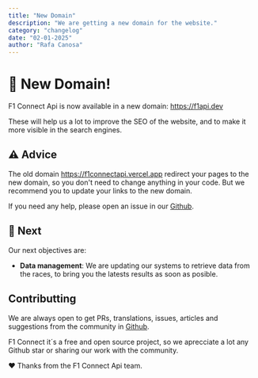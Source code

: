 ```yaml
---
title: "New Domain"
description: "We are getting a new domain for the website."
category: "changelog"
date: "02-01-2025"
author: "Rafa Canosa"
---
```


# 🚀 New Domain!

F1 Connect Api is now available in a new domain: https://f1api.dev

These will help us a lot to improve the SEO of the website, and to make it more visible in the search engines.

## ⚠️ Advice

The old domain https://f1connectapi.vercel.app redirect your pages to the new domain, so you don't need to change anything in your code. But we recommend you to update your links to the new domain.

If you need any help, please open an issue in our [Github](https://github.com/Rafacv23/F1-api).

## 📌 Next

Our next objectives are:

- **Data management**: We are updating our systems to retrieve data from the races, to bring you the latests results as soon as posible.

## Contributting

We are always open to get PRs, translations, issues, articles and suggestions from the community in [Github](https://github.com/Rafacv23/F1-api).

F1 Connect it´s a free and open source project, so we aprecciate a lot any Github star or sharing our work with the community.

♥️ Thanks from the F1 Connect Api team.
